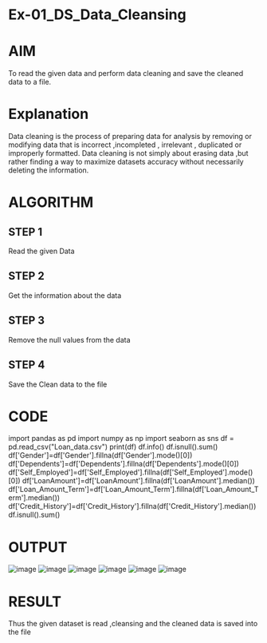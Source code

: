 # Ex-01_DS_Data_Cleansing
# AIM
To read the given data and perform data cleaning and save the cleaned data to a file.

# Explanation
Data cleaning is the process of preparing data for analysis by removing or modifying data that is incorrect ,incompleted , irrelevant , duplicated or improperly formatted. Data cleaning is not simply about erasing data ,but rather finding a way to maximize datasets accuracy without necessarily deleting the information.

# ALGORITHM
## STEP 1
Read the given Data

## STEP 2
Get the information about the data

## STEP 3
Remove the null values from the data

## STEP 4
Save the Clean data to the file

# CODE

import pandas as pd
import numpy as np
import seaborn as sns
df = pd.read_csv("Loan_data.csv")
print(df)
df.info()
df.isnull().sum()
df['Gender']=df['Gender'].fillna(df['Gender'].mode()[0])
df['Dependents']=df['Dependents'].fillna(df['Dependents'].mode()[0])
df['Self_Employed']=df['Self_Employed'].fillna(df['Self_Employed'].mode()[0])
df['LoanAmount']=df['LoanAmount'].fillna(df['LoanAmount'].median())
df['Loan_Amount_Term']=df['Loan_Amount_Term'].fillna(df['Loan_Amount_Term'].median())
df['Credit_History']=df['Credit_History'].fillna(df['Credit_History'].median())
df.isnull().sum()

# OUTPUT

![image](https://user-images.githubusercontent.com/95520655/226825010-2760053f-4ce1-4368-bf5a-59ff21f6e125.png)
![image](https://user-images.githubusercontent.com/95520655/226825166-8259f247-e76f-416b-969e-045837977d4a.png)
![image](https://user-images.githubusercontent.com/95520655/226825262-457a28d0-8236-4aa4-8670-d85f31a07628.png)
![image](https://user-images.githubusercontent.com/95520655/226825473-6b627ff3-912a-43c4-bcf3-3438c97cb802.png)
![image](https://user-images.githubusercontent.com/95520655/226825537-f19fad1a-d677-4842-b866-5c32338106f2.png)
![image](https://user-images.githubusercontent.com/95520655/226825623-9dc4677a-3554-4d63-80b3-7057864bf97c.png)


# RESULT
Thus the given dataset is read ,cleansing and the cleaned data is saved into the
file


